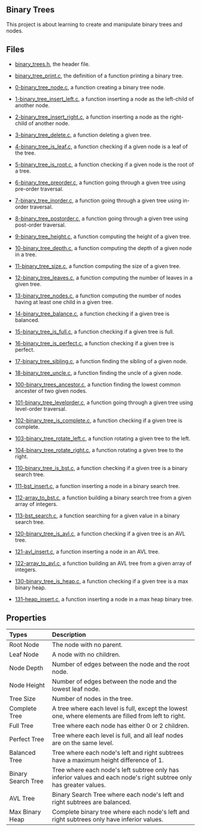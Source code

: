 ## Binary Trees

This project is about learning to create and manipulate binary trees and nodes.

## Files

* [binary_trees.h](https://github.com/gwendalminguy/holbertonschool-binary_trees/tree/main/binary_trees.h), the header file.

* [binary_tree_print.c](https://github.com/gwendalminguy/holbertonschool-binary_trees/tree/main/binary_tree_print.c), the definition of a function printing a binary tree.

* [0-binary_tree_node.c](https://github.com/gwendalminguy/holbertonschool-binary_trees/tree/main/0-binary_tree_node.c), a function creating a binary tree node.

* [1-binary_tree_insert_left.c](https://github.com/gwendalminguy/holbertonschool-binary_trees/tree/main/1-binary_tree_insert_left.c), a function inserting a node as the left-child of another node.

* [2-binary_tree_insert_right.c](https://github.com/gwendalminguy/holbertonschool-binary_trees/tree/main/2-binary_tree_insert_right.c), a function inserting a node as the right-child of another node.

* [3-binary_tree_delete.c](https://github.com/gwendalminguy/holbertonschool-binary_trees/tree/main/3-binary_tree_delete.c), a function deleting a given tree.

* [4-binary_tree_is_leaf.c](https://github.com/gwendalminguy/holbertonschool-binary_trees/tree/main/4-binary_tree_is_leaf.c), a function checking if a given node is a leaf of the tree.

* [5-binary_tree_is_root.c](https://github.com/gwendalminguy/holbertonschool-binary_trees/tree/main/5-binary_tree_is_root.c), a function checking if a given node is the root of a tree.

* [6-binary_tree_preorder.c](https://github.com/gwendalminguy/holbertonschool-binary_trees/tree/main/6-binary_tree_preorder.c), a function going through a given tree using pre-order traversal.

* [7-binary_tree_inorder.c](https://github.com/gwendalminguy/holbertonschool-binary_trees/tree/main/7-binary_tree_inorder.c), a function going through a given tree using in-order traversal.

* [8-binary_tree_postorder.c](https://github.com/gwendalminguy/holbertonschool-binary_trees/tree/main/8-binary_tree_postorder.c), a function going through a given tree using post-order traversal.

* [9-binary_tree_height.c](https://github.com/gwendalminguy/holbertonschool-binary_trees/tree/main/9-binary_tree_height.c), a function computing the height of a given tree.

* [10-binary_tree_depth.c](https://github.com/gwendalminguy/holbertonschool-binary_trees/tree/main/10-binary_tree_depth.c), a function computing the depth of a given node in a tree.

* [11-binary_tree_size.c](https://github.com/gwendalminguy/holbertonschool-binary_trees/tree/main/11-binary_tree_size.c), a function computing the size of a given tree.

* [12-binary_tree_leaves.c](https://github.com/gwendalminguy/holbertonschool-binary_trees/tree/main/12-binary_tree_leaves.c), a function computing the number of leaves in a given tree.

* [13-binary_tree_nodes.c](https://github.com/gwendalminguy/holbertonschool-binary_trees/tree/main/13-binary_tree_nodes.c), a function computing the number of nodes having at least one child in a given tree.

* [14-binary_tree_balance.c](https://github.com/gwendalminguy/holbertonschool-binary_trees/tree/main/14-binary_tree_balance.c), a function checking if a given tree is balanced.

* [15-binary_tree_is_full.c](https://github.com/gwendalminguy/holbertonschool-binary_trees/tree/main/15-binary_tree_is_full.c), a function checking if a given tree is full.

* [16-binary_tree_is_perfect.c](https://github.com/gwendalminguy/holbertonschool-binary_trees/tree/main/16-binary_tree_is_perfect.c), a function checking if a given tree is perfect.

* [17-binary_tree_sibling.c](https://github.com/gwendalminguy/holbertonschool-binary_trees/tree/main/17-binary_tree_sibling.c), a function finding the sibling of a given node.

* [18-binary_tree_uncle.c](https://github.com/gwendalminguy/holbertonschool-binary_trees/tree/main/18-binary_tree_uncle.c), a function finding the uncle of a given node.

* [100-binary_trees_ancestor.c](https://github.com/gwendalminguy/holbertonschool-binary_trees/tree/main/100-binary_trees_ancestor.c), a function finding the lowest common ancester of two given nodes.

* [101-binary_tree_levelorder.c](https://github.com/gwendalminguy/holbertonschool-binary_trees/tree/main/101-binary_tree_levelorder.c), a function going through a given tree using level-order traversal.

* [102-binary_tree_is_complete.c](https://github.com/gwendalminguy/holbertonschool-binary_trees/tree/main/102-binary_tree_is_complete.c), a function checking if a given tree is complete.

* [103-binary_tree_rotate_left.c](https://github.com/gwendalminguy/holbertonschool-binary_trees/tree/main/103-binary_tree_rotate_left.c), a function rotating a given tree to the left.

* [104-binary_tree_rotate_right.c](https://github.com/gwendalminguy/holbertonschool-binary_trees/tree/main/104-binary_tree_rotate_right.c), a function rotating a given tree to the right.

* [110-binary_tree_is_bst.c](https://github.com/gwendalminguy/holbertonschool-binary_trees/tree/main/110-binary_tree_is_bst.c), a function checking if a given tree is a binary search tree.

* [111-bst_insert.c](https://github.com/gwendalminguy/holbertonschool-binary_trees/tree/main/111-bst_insert.c), a function inserting a node in a binary search tree.

* [112-array_to_bst.c](https://github.com/gwendalminguy/holbertonschool-binary_trees/tree/main/112-array_to_bst.c), a function building a binary search tree from a given array of integers.

* [113-bst_search.c](https://github.com/gwendalminguy/holbertonschool-binary_trees/tree/main/113-bst_search.c), a function searching for a given value in a binary search tree.

* [120-binary_tree_is_avl.c](https://github.com/gwendalminguy/holbertonschool-binary_trees/tree/main/120-binary_tree_is_avl.c), a function checking if a given tree is an AVL tree.

* [121-avl_insert.c](https://github.com/gwendalminguy/holbertonschool-binary_trees/tree/main/121-avl_insert.c), a function inserting a node in an AVL tree.

* [122-array_to_avl.c](https://github.com/gwendalminguy/holbertonschool-binary_trees/tree/main/122-array_to_avl.c), a function building an AVL tree from a given array of integers.

* [130-binary_tree_is_heap.c](https://github.com/gwendalminguy/holbertonschool-binary_trees/tree/main/130-binary_tree_is_heap.c), a function checking if a given tree is a max binary heap.

* [131-heap_insert.c](https://github.com/gwendalminguy/holbertonschool-binary_trees/tree/main/131-heap_insert.c), a function inserting a node in a max heap binary tree.

## Properties

| **Types** | **Description** |
| :-------- | :-------------- |
| Root Node | The node with no parent. |
| Leaf Node | A node with no children. |
| Node Depth | Number of edges between the node and the root node. |
| Node Height | Number of edges between the node and the lowest leaf node. |
| Tree Size | Number of nodes in the tree. |
| Complete Tree | A tree where each level is full, except the lowest one, where elements are filled from left to right. |
| Full Tree | Tree where each node has either 0 or 2 children. |
| Perfect Tree | Tree where each level is full, and all leaf nodes are on the same level. |
| Balanced Tree | Tree where each node's left and right subtrees have a maximum height difference of 1. |
| Binary Search Tree | Tree where each node's left subtree only has inferior values and each node's right subtree only has greater values. |
| AVL Tree | Binary Search Tree where each node's left and right subtrees are balanced. |
| Max Binary Heap | Complete binary tree where each node's left and right subtrees only have inferior values. |
